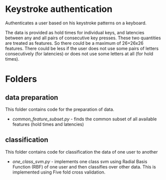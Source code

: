 # Keystroke authentication #
Authenticates a user based on his keystroke patterns on a keyboard.

The data is provided as hold times for individual keys, and latencies between any and all pairs of consecutive key presses. These two quantities are treated as features. So there could be a maximum of 26+26x26 features. There could be less if the user does not use some pairs of letters consecutively (for latencies) or does not use some letters at all (for hold times). 

# Folders #
## data preparation ##

This folder contains code for the preparation of data.
* *common_feature_subset.py* - finds the common subset of all available features (hold times and latencies)


## classification ##

This folder contains code for classification the data of one user to another
* *one_class_svm.py* - implements one class svm using Radial Basis Function (RBF) of one user and then classifies over other data. This is implemented using Five fold cross validation.
